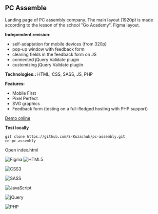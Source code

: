 ##  PC Assemble

Landing page of PC assembly company. The main layout (1920p) is made according to the lesson of the school "Go Academy". Figma layout. 

**Independent revision:**
- self-adaptation for mobile devices (from 320p)
- pop-up window with feedback form
- clearing fields in the feedback form on JS
- connected jQuery Validate plugin
- customizing jQuery Validate plugiin

**Technologies::**  HTML, CSS, SASS, JS, PHP

**Features:**
- Mobile First
- Pixel Perfect
- SVG graphics
- Feedback form (testing on a full-fledged hosting with PHP support)

[Demo online](https://s-kozachuk.github.io/pc-assembly)

**Test locally**

```
git clone https://github.com/S-Kozachuk/pc-assembly.git
cd pc-assembly
```

Open index.html

![Figma](https://img.shields.io/badge/figma-%23F24E1E.svg?style=for-the-badge&logo=figma&logoColor=white) ![HTML5](https://img.shields.io/badge/html5-%23E34F26.svg?style=for-the-badge&logo=html5&logoColor=white)



![CSS3](https://img.shields.io/badge/css3-%231572B6.svg?style=for-the-badge&logo=css3&logoColor=white)

![SASS](https://img.shields.io/badge/SASS-hotpink.svg?style=for-the-badge&logo=SASS&logoColor=white) 

![JavaScript](https://img.shields.io/badge/javascript-%23323330.svg?style=for-the-badge&logo=javascript&logoColor=%23F7DF1E)

![jQuery](https://img.shields.io/badge/jquery-%230769AD.svg?style=for-the-badge&logo=jquery&logoColor=white)

![PHP](https://img.shields.io/badge/php-%23777BB4.svg?style=for-the-badge&logo=php&logoColor=white)
